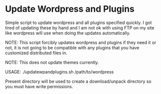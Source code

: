 Update Wordpress and Plugins
==================

Simple script to update wordpress and all plugins specified quickly. I got tired of updating these by hand and I am not ok with using FTP on my site like wordpress will use when doing the updates automatically.

NOTE: This script forcibly updates wordpress and plugins if they need it or not, it is not going to be compatible with any plugins that you have customized distributed files in.

NOTE: This does not update themes currently.

USAGE: ./updatewpandplugins.sh /path/to/wordpress

Present directory will be used to create a download/unpack directory so you must have write permissions.
